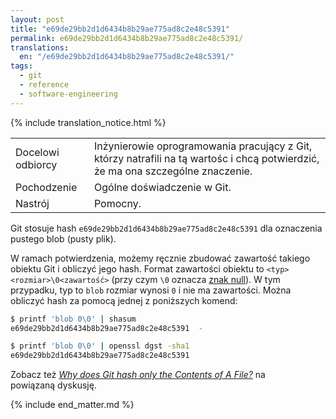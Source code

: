 ```yaml
---
layout: post
title: "e69de29bb2d1d6434b8b29ae775ad8c2e48c5391"
permalink: e69de29bb2d1d6434b8b29ae775ad8c2e48c5391/
translations:
  en: "/e69de29bb2d1d6434b8b29ae775ad8c2e48c5391/"
tags:
  - git
  - reference
  - software-engineering
---
```


<div class="publication-notes">
  <table>
    <tr>
      <td>Docelowi odbiorcy</td>
      <td>Inżynierowie oprogramowania pracujący z Git, którzy natrafili na tą wartośc i chcą potwierdzić, że ma ona szczególne znaczenie.</td>
    </tr>
    <tr>
      <td>Pochodzenie</td>
      <td>Ogólne doświadczenie w Git.</td>
    </tr>
    <tr>
      <td>Nastrój</td>
      <td>Pomocny.</td>
    </tr>
    {% include translation_notice.html %}
  </table>
</div>

Git stosuje hash `e69de29bb2d1d6434b8b29ae775ad8c2e48c5391` dla oznaczenia pustego blob (pusty plik).

W ramach potwierdzenia, możemy ręcznie zbudować zawartość takiego obiektu Git i obliczyć jego hash. Format zawartości obiektu to `<typ> <rozmiar>\0<zawartość>` (przy czym `\0` oznacza [znak null](https://pl.wikipedia.org/wiki/Null_(znak))). W tym przypadku, typ to `blob` rozmiar wynosi `0` i nie ma zawartości. Można obliczyć hash za pomocą jednej z poniższych komend:


```sh
$ printf 'blob 0\0' | shasum
e69de29bb2d1d6434b8b29ae775ad8c2e48c5391  -

$ printf 'blob 0\0' | openssl dgst -sha1  
e69de29bb2d1d6434b8b29ae775ad8c2e48c5391
```

Zobacz też _[Why does Git hash only the Contents of A File?](https://stackoverflow.com/q/47465226/344643)_ na powiązaną dyskusję.

{% include end_matter.md %}
